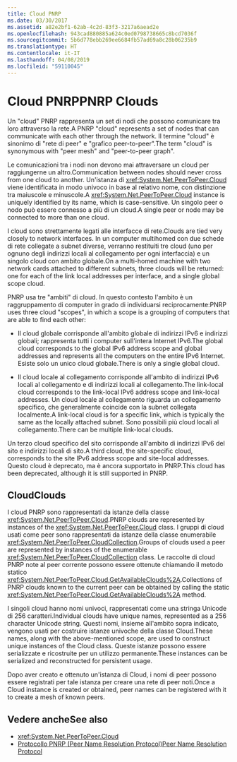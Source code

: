 ```yaml
---
title: Cloud PNRP
ms.date: 03/30/2017
ms.assetid: a82e2bf1-62ab-4c2d-83f3-3217a6aead2e
ms.openlocfilehash: 943cad880885a624c0ed0798738665c8bcd7036f
ms.sourcegitcommit: 5b6d778ebb269ee6684fb57ad69a8c28b06235b9
ms.translationtype: HT
ms.contentlocale: it-IT
ms.lasthandoff: 04/08/2019
ms.locfileid: "59110045"
---
```

# <a name="pnrp-clouds"></a><span data-ttu-id="23048-102">Cloud PNRP</span><span class="sxs-lookup"><span data-stu-id="23048-102">PNRP Clouds</span></span>
<span data-ttu-id="23048-103">Un "cloud" PNRP rappresenta un set di nodi che possono comunicare tra loro attraverso la rete.</span><span class="sxs-lookup"><span data-stu-id="23048-103">A PNRP "cloud" represents a set of nodes that can communicate with each other through the network.</span></span> <span data-ttu-id="23048-104">Il termine "cloud" è sinonimo di "rete di peer" e "grafico peer-to-peer".</span><span class="sxs-lookup"><span data-stu-id="23048-104">The term "cloud" is synonymous with "peer mesh" and "peer-to-peer graph".</span></span>  
  
 <span data-ttu-id="23048-105">Le comunicazioni tra i nodi non devono mai attraversare un cloud per raggiungerne un altro.</span><span class="sxs-lookup"><span data-stu-id="23048-105">Communication between nodes should never cross from one cloud to another.</span></span> <span data-ttu-id="23048-106">Un'istanza di <xref:System.Net.PeerToPeer.Cloud> viene identificata in modo univoco in base al relativo nome, con distinzione tra maiuscole e minuscole.</span><span class="sxs-lookup"><span data-stu-id="23048-106">A <xref:System.Net.PeerToPeer.Cloud> instance is uniquely identified by its name, which is case-sensitive.</span></span> <span data-ttu-id="23048-107">Un singolo peer o nodo può essere connesso a più di un cloud.</span><span class="sxs-lookup"><span data-stu-id="23048-107">A single peer or node may be connected to more than one cloud.</span></span>  
  
 <span data-ttu-id="23048-108">I cloud sono strettamente legati alle interfacce di rete.</span><span class="sxs-lookup"><span data-stu-id="23048-108">Clouds are tied very closely to network interfaces.</span></span>  <span data-ttu-id="23048-109">In un computer multihomed con due schede di rete collegate a subnet diverse, verranno restituiti tre cloud (uno per ognuno degli indirizzi locali al collegamento per ogni interfaccia) e un singolo cloud con ambito globale.</span><span class="sxs-lookup"><span data-stu-id="23048-109">On a multi-homed machine with two network cards attached to different subnets, three clouds will be returned: one for each of the link local addresses per interface, and a single global scope cloud.</span></span>  
  
 <span data-ttu-id="23048-110">PNRP usa tre "ambiti" di cloud. In questo contesto l'ambito è un raggruppamento di computer in grado di individuarsi reciprocamente:</span><span class="sxs-lookup"><span data-stu-id="23048-110">PNRP uses three cloud "scopes", in which a scope is a grouping of computers that are able to find each other:</span></span>  
  
-   <span data-ttu-id="23048-111">Il cloud globale corrisponde all'ambito globale di indirizzi IPv6 e indirizzi globali; rappresenta tutti i computer sull'intera Internet IPv6.</span><span class="sxs-lookup"><span data-stu-id="23048-111">The global cloud corresponds to the global IPv6 address scope and global addresses and represents all the computers on the entire IPv6 Internet.</span></span> <span data-ttu-id="23048-112">Esiste solo un unico cloud globale.</span><span class="sxs-lookup"><span data-stu-id="23048-112">There is only a single global cloud.</span></span>  
  
-   <span data-ttu-id="23048-113">Il cloud locale al collegamento corrisponde all'ambito di indirizzi IPv6 locali al collegamento e di indirizzi locali al collegamento.</span><span class="sxs-lookup"><span data-stu-id="23048-113">The link-local cloud corresponds to the link-local IPv6 address scope and link-local addresses.</span></span> <span data-ttu-id="23048-114">Un cloud locale al collegamento riguarda un collegamento specifico, che generalmente coincide con la subnet collegata localmente.</span><span class="sxs-lookup"><span data-stu-id="23048-114">A link-local cloud is for a specific link, which is typically the same as the locally attached subnet.</span></span> <span data-ttu-id="23048-115">Sono possibili più cloud locali al collegamento.</span><span class="sxs-lookup"><span data-stu-id="23048-115">There can be multiple link-local clouds.</span></span>  
  
 <span data-ttu-id="23048-116">Un terzo cloud specifico del sito corrisponde all'ambito di indirizzi IPv6 del sito e indirizzi locali di sito.</span><span class="sxs-lookup"><span data-stu-id="23048-116">A third cloud, the site-specific cloud, corresponds to the site IPv6 address scope and site-local addresses.</span></span> <span data-ttu-id="23048-117">Questo cloud è deprecato, ma è ancora supportato in PNRP.</span><span class="sxs-lookup"><span data-stu-id="23048-117">This cloud has been deprecated, although it is still supported in PNRP.</span></span>  
  
## <a name="clouds"></a><span data-ttu-id="23048-118">Cloud</span><span class="sxs-lookup"><span data-stu-id="23048-118">Clouds</span></span>  
 <span data-ttu-id="23048-119">I cloud PNRP sono rappresentati da istanze della classe <xref:System.Net.PeerToPeer.Cloud>.</span><span class="sxs-lookup"><span data-stu-id="23048-119">PNRP clouds are represented by instances of the <xref:System.Net.PeerToPeer.Cloud> class.</span></span> <span data-ttu-id="23048-120">I gruppi di cloud usati come peer sono rappresentati da istanze della classe enumerabile <xref:System.Net.PeerToPeer.CloudCollection>.</span><span class="sxs-lookup"><span data-stu-id="23048-120">Groups of clouds used a peer are represented by instances of the enumerable <xref:System.Net.PeerToPeer.CloudCollection> class.</span></span> <span data-ttu-id="23048-121">Le raccolte di cloud PNRP note al peer corrente possono essere ottenute chiamando il metodo statico <xref:System.Net.PeerToPeer.Cloud.GetAvailableClouds%2A>.</span><span class="sxs-lookup"><span data-stu-id="23048-121">Collections of PNRP clouds known to the current peer can be obtained by calling the static <xref:System.Net.PeerToPeer.Cloud.GetAvailableClouds%2A> method.</span></span>  
  
 <span data-ttu-id="23048-122">I singoli cloud hanno nomi univoci, rappresentati come una stringa Unicode di 256 caratteri.</span><span class="sxs-lookup"><span data-stu-id="23048-122">Individual clouds have unique names, represented as a 256 character Unicode string.</span></span> <span data-ttu-id="23048-123">Questi nomi, insieme all'ambito sopra indicato, vengono usati per costruire istanze univoche della classe Cloud.</span><span class="sxs-lookup"><span data-stu-id="23048-123">These names, along with the above-mentioned scope, are used to construct unique instances of the Cloud class.</span></span> <span data-ttu-id="23048-124">Queste istanze possono essere serializzate e ricostruite per un utilizzo permanente.</span><span class="sxs-lookup"><span data-stu-id="23048-124">These instances can be serialized and reconstructed for persistent usage.</span></span>  
  
 <span data-ttu-id="23048-125">Dopo aver creato e ottenuto un'istanza di Cloud, i nomi di peer possono essere registrati per tale istanza per creare una rete di peer noti.</span><span class="sxs-lookup"><span data-stu-id="23048-125">Once a Cloud instance is created or obtained, peer names can be registered with it to create a mesh of known peers.</span></span>  
  
## <a name="see-also"></a><span data-ttu-id="23048-126">Vedere anche</span><span class="sxs-lookup"><span data-stu-id="23048-126">See also</span></span>

- <xref:System.Net.PeerToPeer.Cloud>
- [<span data-ttu-id="23048-127">Protocollo PNRP (Peer Name Resolution Protocol)</span><span class="sxs-lookup"><span data-stu-id="23048-127">Peer Name Resolution Protocol</span></span>](../../../docs/framework/network-programming/peer-name-resolution-protocol.md)
